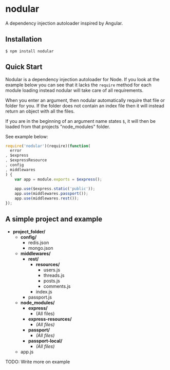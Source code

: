 nodular
=======

A dependency injection autoloader inspired by Angular.

Installation
------

```
$ npm install nodular
```

Quick Start
------

Nodular is a dependency injection autoloader for Node. If you look at the example below you can see that it lacks the `require` method for each module loading instead nodular will take care of all requirements.

When you enter an argument, then nodular automatically require that file or folder for you. If the folder does not contain an index file then it will instead return an object with all the files.

If you are in the beginning of an argument name states `$`, it will then be loaded from that projects "node_modules" folder.

See example below:
```javascript
require('nodular')(require)(function(
  error
, $express
, $expressResource
, config
, middlewares
) {
    var app = module.exports = $express();
    
    app.use($express.static('public'));
    app.use(middlewares.passport());
    app.use(middlewares.rest());
});
```

A simple project and example
------

- **project_folder/**
    - **config/**
        - redis.json
        - mongo.json
    - **middlewares/**
        - **rest/**
            - **resources/**
                - users.js
                - threads.js
                - posts.js
                - comments.js
            - index.js
        - passport.js
    - **node_modules/**
        - **express/**
            - (All files)
        - **express-resources/**
            - *(All files)*
        - **passport/**
            - *(All files)*
        - **passport-local/**
            - *(All files)*
    - app.js

TODO: Write more on example